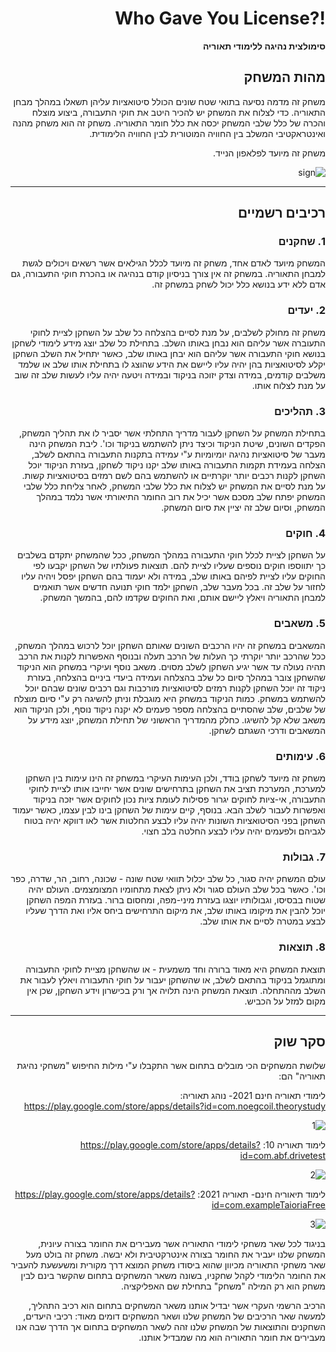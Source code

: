 <div dir='rtl' lang='he'>

# !?Who Gave You License

**סימולצית נהיגה ללימודי תאוריה**

## מהות המשחק

משחק זה מדמה נסיעה בתואי שטח שונים הכולל סיטואציות עליהן תשאלו במהלך מבחן התאוריה. 
 כדי לצלוח את המשחק יש להכיר היטב את חוקי התעבורה, ביצוע מוצלח והכרה של כלל שלבי המשחק יכסה את כלל חומר התאוריה.
משחק זה הוא משחק מהנה ואינטראקטיבי המשלב בין החוויה המוטורית לבין החוויה הלימודית.

משחק זה מיועד לפלאפון הנייד.

![sign](https://user-images.githubusercontent.com/73071299/138605733-70061262-9489-4e3b-bee2-5c8412d11b18.jpg)

---


## רכיבים רשמיים

### 1. שחקנים
 
המשחק מיועד לאדם אחד, משחק זה מיועד לכלל הגילאים אשר רשאים ויכולים לגשת למבחן התאוריה.
במשחק זה אין צורך בניסיון קודם בנהיגה או בהכרת חוקי התעבורה, גם אדם ללא ידע בנושא כלל יכול לשחק במשחק זה.

### 2. יעדים

משחק זה מחולק לשלבים, על מנת לסיים בהצלחה כל שלב על השחקן לציית לחוקי התעוברה
אשר עליהם הוא נבחן באותו השלב. בתחילת כל שלב יוצג מידע לימודי לשחקן בנושא חוקי התעבורה
אשר עליהם הוא יבחן באותו שלב, כאשר יתחיל את השלב השחקן יקלע לסיטואציות בהן יהיה עליו ליישם 
את הידע שהוצג לו בתחילת אותו שלב או שלמד משלבים קודמים, במידה וצדק יזוכה בניקוד ובמידה ויטעה 
יהיה עליו לעשות שלב זה שוב על מנת לצלוח אותו.

### 3. תהליכים

בתחילת המשחק על השחקן לעבור מדריך התחלתי אשר יסביר לו את תהליך המשחק, הפקדים השונים, שיטת הניקוד וכיצד ניתן להשתמש בניקוד וכו'.
ליבת המשחק הינה מעבר של סיטואציות נהיגה יומיומיות ע"י עמידה בתקנות התעבורה בהתאם לשלב, הצלחה בעמידת תקמות התעבורה באותו שלב
יקנו ניקוד לשחקן, בעזרת הניקוד יוכל השחקן לקנות רכבים יותר יוקרתיים או להשתמש בהם לשם רמזים בסיטואציות קשות.
על מנת לסיים את המשחק יש לצלוח את כלל שלבי המשחק, לאחר צליחת כלל שלבי המשחק יפתח שלב מסכם אשר יכיל את רוב החומר התיאורתי
אשר נלמד במהלך המשחק, וסיום שלב זה יציין את סיום המשחק.

### 4. חוקים

על השחקן לציית לכלל חוקי התעבורה במהלך המשחק, ככל שהמשחק יתקדם בשלבים כך יתווספו חוקים נוספים שעליו לציית להם. 
תוצאות פעולתיו של השחקן יקבעו לפי החוקים עליו לציית לפיהם באותו שלב, במידה ולא יעמוד בהם השחקן יפסל ויהיה עליו לחזור על שלב זה.
בכל מעבר שלב, השחקן ילמד חוקי תנועה חדשים אשר תואמים למבחן התאוריה ויאלץ ליישם אותם, ואת החוקים שקדמו להם, בהמשך המשחק.


### 5. משאבים


המשאבים במשחק זה יהיו הרכבים השונים שאותם השחקן יוכל לרכוש במהלך המשחק, ככל שהרכב יותר יוקרתי כך
העלות של הרכב תעלה ובנוסף האפשרות לקנות את הרכב תהיה נעולה עד אשר יגיע השחקן לשלב מסוים. 
משאב נוסף ועיקרי במשחק הוא הניקוד שהשחקן צובר במהלך סיום כל שלב בהצלחה ועמידה ביעדי ביניים בהצלחה,
בעזרת ניקוד זה יוכל השחקן לקנות רמזים לסיטואציות מורכבות וגם רכבים שונים שבהם יוכל להשתמש במשחק.
כמות הניקוד במשחק היא מוגבלת וניתן להשיגה רק ע"י סיום מוצלח של שלבים, שלב שהסתיים בהצלחה מספר פעמים
לא יקנה ניקוד נוסף, ולכן הניקוד הוא משאב שלא קל להשיגו. 
כחלק מהמדריך הראשוני של תחילת המשחק, יוצג מידע על המשאבים ודרכי השגתם לשחקן.

### 6. עימותים

משחק זה מיועד לשחקן בודד, ולכן העימות העיקרי במשחק זה הינו עימות בין השחקן למערכת, המערכת תציב את
השחקן בתרחישים שונים אשר יחייבו אותו לציית לחוקי התעבורה, אי-ציות לחוקים יגרור פסילות לעומת ציות נכון לחוקים
אשר יזכה בניקוד ואפשרות לעבור לשלב הבא.
בנוסף, קיים עימות של השחקן בינו לבין עצמו, כאשר יעמוד השחקן בפני הסיטואציות השונות יהיה עליו לבצע החלטות אשר
לאו דווקא יהיה בטוח לגביהם ולפעמים יהיה עליו לבצע החלטה בלב חצוי. 


### 7. גבולות

עולם המשחק יהיה סגור, כל שלב יכלול תוואי שטח שונה - שכונה, רחוב, הר, שדרה, כפר וכו'. כאשר בכל שלב העולם סגור ולא ניתן לצאת מתחומיו המצומצמים. 
העולם יהיה שטוח בבסיסו, וגבולותיו יוצגו בעזרת מיני-מפה, ומחסום ברור.
בעזרת המפה השחקן יוכל להבין את מיקומו באותו שלב, את מיקום התרחישים ביחס אליו ואת הדרך שעליו לבצע במטרה לסיים את אותו שלב.


### 8. תוצאות

תוצאת המשחק היא מאוד ברורה וחד משמעית - או שהשחקן מציית לחוקי התעבורה ומתוגמל בניקוד בהתאם לשלב,
או שהשחקן יעבור על חוקי התעבורה ויאלץ לעבור את השלב מההתחלה.
תוצאת המשחק הינה תלויה אך ורק בכישרון וידע השחקן, שכן אין מקום למזל על הכביש.
 
---

## סקר שוק
שלושת המשחקים הכי מובלים בתחום אשר התקבלו ע"י מילות החיפוש "משחקי נהיגת תאוריה" הם:
 
 לימודי תאוריה חינם 2021- נוהג תאוריה:
 https://play.google.com/store/apps/details?id=com.noegcoil.theorystudy
 
![1](https://user-images.githubusercontent.com/73071299/138607705-29a9dac9-5980-484d-aec5-74e148616bbd.jpeg)

 לימוד תאוריה 10:
 https://play.google.com/store/apps/details?id=com.abf.drivetest
 
![2](https://user-images.githubusercontent.com/73071299/138607817-f89c4f72-f8c9-4750-8b5c-41ae23a926f7.jpeg)

 לימוד תיאוריה חינם- תאוריה 2021:
 https://play.google.com/store/apps/details?id=com.exampleTaioriaFree
 
![3](https://user-images.githubusercontent.com/73071299/138607843-055e8ebf-0af4-4f0a-aceb-77d1ec0a2118.jpeg)

 בניגוד לכל שאר משחקי לימודי התאוריה אשר מעבירים את החומר בצורה עיונית, המשחק שלנו יעביר את החומר בצורה אינטרקטיבית ולא יבשה.
משחק זה בולט מעל שאר משחקי התאוריה מכיוון שהוא ביסודו משחק המוצא דרך מקורית ומשעשעת להעביר את החומר הלימודי לקהל שחקניו, בשונה משאר
המשחקים בתחום שהקשר בינם לבין משחק הוא רק המילה "משחק" בתחילת שם האפליקציה.
 
 הרכיב הרשמי העקרי אשר יבדיל אותנו משאר המשחקים בתחום הוא רכיב התהליך, למעשה שאר הרכיבים של המשחק שלנו ושאר המשחקים דומים
מאוד: רכיבי היעדים, השחקנים והתוצאות של המשחק שלנו זהה לשאר המשחקים בתחום אך הדרך שבה אנו מעבירים את חומר התאוריה הוא מה
שמבדיל אותנו.
 
 


</div>
